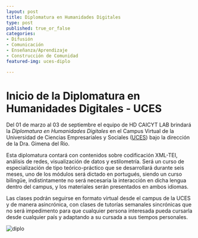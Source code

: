 ```yaml
---
layout: post
title: Diplomatura en Humanidades Digitales
type: post
published: true_or_false
categories: 
- Difusión
- Comunicación 
- Enseñanza/Aprendizaje
- Construcción de Comunidad
featured-img: uces-diplo

---
```


# Inicio de la Diplomatura en Humanidades Digitales - UCES


Del 01 de marzo al 03 de septiembre el equipo de HD CAICYT LAB brindará la *Diplomatura en Humanidades Digitales* en el Campus Virtual de la Universidad de Ciencias Empresariales y Sociales ([UCES](https://w.uces.edu.ar/wp-content/uploads/2020/10/Diplomatura-en-Humanidades-Digitales-2021.pdf)) bajo la dirección de la Dra. Gimena del Rio. 

Esta diplomatura contará con contenidos sobre codificación XML-TEI, análisis de redes, visualización de datos y estilometría. Será un curso de especialización de tipo teórico-práctico que se desarrollará durante seis meses, uno de los módulos será dictado en portugués, siendo un curso bilingüe, indistintamente no será necesaria la interacción en dicha lengua dentro del campus, y los materiales serán presentados en ambos idiomas.

Las clases podrán seguirse en formato virtual desde el campus de la UCES y de manera asincrónica, con clases de tutorías semanales sincrónicas que no será impedimento para que cualquier persona interesada pueda cursarla desde cualquier país y adaptando a su cursada a sus tiempos personales.

![diplo](/assets/img/posts/uces-diplo.jpg)


